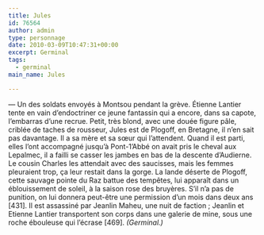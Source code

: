 ```yaml
---
title: Jules
id: 76564
author: admin
type: personnage
date: 2010-03-09T10:47:31+00:00
excerpt: Germinal
tags:
  - germinal
main_name: Jules

---
```

— Un des soldats envoyés à Montsou pendant la grève. Étienne Lantier tente en vain d&rsquo;endoctriner ce jeune fantassin qui a encore, dans sa capote, l&rsquo;embarras d&rsquo;une recrue. Petit, très blond, avec une douée figure pâle, criblée de taches de rousseur, Jules est de Plogoff, en Bretagne, il n&rsquo;en sait pas davantage. Il a sa mère et sa sœur qui l&rsquo;attendent. Quand il est parti, elles l&rsquo;ont accompagné jusqu&rsquo;à Pont-1&rsquo;Abbé on avait pris le cheval aux Lepalmec, il a failli se casser les jambes en bas de la descente d&rsquo;Audierne. Le cousin Charles les attendait avec des saucisses, mais les femmes pleuraient trop, ça leur restait dans la gorge. La lande déserte de Plogoff, cette sauvage pointe du Raz battue des tempêtes, lui apparaît dans un éblouissement de soleil, à la saison rose des bruyères. S&rsquo;il n&rsquo;a pas de punition, on lui donnera peut-être une permission d&rsquo;un mois dans deux ans [431]. Il est assassiné par Jeanlin Maheu, une nuit de faction ; Jeanlin et Etienne Lantier transportent son corps dans une galerie de mine, sous une roche ébouleuse qui l&rsquo;écrase [469]. _(Germinal.)_